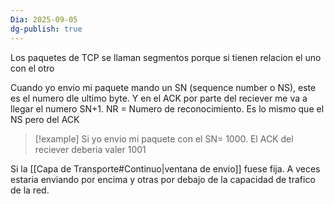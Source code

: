 ```yaml
---
Dia: 2025-09-05
dg-publish: true
---
```

Los paquetes de TCP se llaman segmentos porque si tienen relacion el uno con el otro 

Cuando yo envio mi paquete mando un SN (sequence number o NS), este es el numero dle ultimo byte. Y en el ACK por parte del reciever me va a llegar el numero SN+1.
NR = Numero de reconocimiento. Es lo mismo que el NS pero del ACK

>[!example] Si yo envio mi paquete con el SN= 1000. El ACK del reciever deberia valer 1001

Si la [[Capa de Transporte#Continuo|ventana de envio]] fuese fija. A veces estaria enviando por encima y otras por debajo de la capacidad de trafico de la red.



